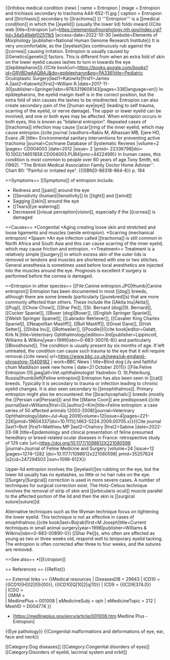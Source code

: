 {{Infobox medical condition (new)
| name            = Entropion
| image           = Entropion and trichiasis secondary to trachoma A44-652-11.jpg
| caption         = Entropion and [[trichiasis]] secondary to [[trachoma]]
}}
'''Entropion''' is a [[medical condition]] in which the [[eyelid]] (usually the lower lid) folds inward.<ref>{{Cite web |title=Entropion |url=https://elementsofmorphology.nih.gov/index.cgi?tid=34a546ebf02511b5 |access-date=2022-10-30 |website=Elements of Morphology |publisher=National Human Genome Research Institute}}</ref> It is very uncomfortable, as the [[eyelash]]es continuously rub against the [[cornea]] causing irritation. Entropion is usually caused by [[Genetics|genetic]] factors. This is different from when an extra fold of skin on the lower eyelid causes lashes to turn in towards the eye ([[epiblepharon]]).<ref>{{Cite book|url=https://books.google.com/books?id=GRVBDwAAQBAJ&dq=epiblepharon&pg=PA336|title=Pediatric Oculoplastic Surgery|last1=Katowitz|first1=James A.|last2=Katowitz|first2=William R.|date=2017-11-30|publisher=Springer|isbn=9783319608143|pages=336|language=en}}</ref> In epiblepharons, the eyelid margin itself is in the correct position, but the extra fold of skin causes the lashes to be misdirected. Entropion can also create secondary pain of the [[human eye|eye]] (leading to self trauma, scarring of the eyelid, or nerve damage).  The upper or lower eyelid can be involved, and one or both eyes may be affected. When entropion occurs in both eyes, this is known as "bilateral entropion". Repeated cases of [[trachoma]] infection may cause [[scar]]ring of the inner eyelid, which may cause entropion.<ref name="Rabiu">{{cite journal |vauthors=Rabiu M, Alhassan MB, Ejere HO, Evans JR |title= Environmental sanitary interventions for preventing active trachoma |journal=Cochrane Database of Systematic Reviews |volume=2 |pages= CD004003 |date=2012 |issue= 2 |pmid= 22336798|doi= 10.1002/14651858.CD004003.PUB4|pmc=4422499}}</ref> In human cases, this condition is most common to people over 60 years of age.<ref>Tony Smith, ed. (1992). ''The British Medical Association Family Doctor Home Adviser''. Chart 80: "Painful or irritated eye". {{ISBN|0-86318-864-8}} p. 184</ref>

==Symptoms==
[[Symptoms]] of entropion include:
* Redness and [[pain]] around the eye
* [[Sensitivity (human)|Sensitivity]] to [[light]] and [[wind]]
* Sagging [[skin]] around the eye
* [[Tears|Eye watering]]
* Decreased [[visual perception|vision]], especially if the [[cornea]] is damaged

==Causes==
*Congenital
*Aging creating loose skin and stretched and loose ligaments and muscles (senile entropion).
*Scarring (mechanical entropion)
*Spasm
*An eye infection called [[trachoma]] is still common in North Africa and South Asia and this can cause scarring of the inner eyelid, which may cause friction and entropion.
==Treatment==
Treatment is a relatively simple [[surgery]] in which excess skin of the outer lids is removed or tendons and muscles are shortened with one or two stitches. General anesthesia is sometimes used before local anesthetics are injected into the muscles around the eye.  Prognosis is excellent if surgery is performed before the cornea is damaged.

==Entropion in other species==
[[File:Canine entropion.JPG|thumb|Canine entropion]]
Entropion has been documented in most [[dog]] breeds, although there are some breeds (particularly [[purebred]]s) that are more commonly affected than others.  These include the [[Akita Inu|Akita]], [[Pug]], [[Chow Chow]], [[Shar Pei]], [[St. Bernard (dog)|St. Bernard]], [[Cocker Spaniel]], [[Boxer (dog)|Boxer]], [[English Springer Spaniel]], [[Welsh Springer Spaniel]], [[Labrador Retriever]], [[Cavalier King Charles Spaniel]], [[Neapolitan Mastiff]], [[Bull Mastiff]], [[Great Dane]], [[Irish Setter]], [[Shiba Inu]], [[Rottweiler]], [[Poodle]]<ref name=Gelatt_1999>{{cite book|editor=Gelatt, Kirk N.|title=Veterinary Ophthalmology|edition=3rd|publisher=Lippincott, Williams & Wilkins|year=1999|isbn=0-683-30076-8}}</ref> and particularly [[Bloodhound]]. The condition is usually present by six months of age. If left untreated, the condition can cause such trauma to the eye that it will require removal.<ref>{{cite news| url=https://www.bbc.co.uk/news/uk-england-shropshire-15409182 | work=BBC News | title=Blind dog Lily and faithful chum Maddison seek new home | date=21 October 2011}}</ref>
[[File:Feline Entropion OS.jpeg|alt=Vet.ophthalmologist Yastrebov O. St.Peterburg, Russia|thumb|left|Feline entropion]]
Entropion has also been seen in [[cat]] breeds. Typically it is secondary to trauma or infection leading to chronic eyelid changes. It is also seen secondary to [[enophthalmos]]. Primary entropion might also be encountered: the [[brachycephalic]] breeds (mostly the [[Persian cat|Persian]]) and the [[Maine Coon]] are predisposed.<ref>{{cite journal|last=Williams|first=DL|author2=Kim|title=Feline entropion: a case series of 50 affected animals (2003-2008)|journal=Veterinary Ophthalmology|date=Jul–Aug 2009|volume=12|issue=4|pages=221–226|pmid=19604337|doi=10.1111/j.1463-5224.2009.00705.x}}</ref><ref>{{Cite journal |last1=Bott |first1=Matthieu MP |last2=Chahory |first2=Sabine |date=2022-03-08 |title=Epidemiology and clinical presentation of feline presumed hereditary or breed-related ocular diseases in France: retrospective study of 129 cats |url=https://doi.org/10.1177/1098612X221080598 |journal=Journal of Feline Medicine and Surgery |volume=24 |issue=12 |pages=1274–1282 |doi=10.1177/1098612x221080598| pmid=35257624 |s2cid=247294503 |issn=1098-612X}}</ref>

Upper-lid entropion involves the [[eyelash]]es rubbing on the eye, but the lower lid usually has no eyelashes, so little or no hair rubs on the eye. [[Surgery|Surgical]] correction is used in more severe cases.  A number of techniques for surgical correction exist. The Hotz-Celsus technique involves the removal of  strip of skin and [[orbicularis oculi]] muscle parallel to the affected portion of the lid and then the skin is [[surgical suture|suture]]d.  

Alternative techniques such as the Wyman technique focus on tightening the lower eyelid. This technique is not as effective in cases of enophthalmos.<ref name=Bojrab>{{cite book|last=Bojrab|first=M Joseph|title=Current techniques in small animal surgery|year=1998|publisher=Williams & Wilkins|isbn=0-683-00890-0}}</ref>
[[Shar Pei]]s, who often are affected as young as two or three weeks old, respond well to temporary eyelid tacking.  The entropion is often corrected after three to four weeks, and the sutures are removed.<ref name=Gelatt_1999/>

==See also==
*[[Ectropion]]


== References ==
{{Reflist}}

== External links ==
{{Medical resources
|  DiseasesDB     = 29643 
|  ICD10          = {{ICD10|H|02|0|h|00}}, {{ICD10|Q|10|2|q|10}} 
|  ICD9           = {{ICD9|374.0}}  
|  ICDO           =  
|  OMIM           =  
|  MedlinePlus    = 001008 
|  eMedicineSubj  = oph 
|  eMedicineTopic = 212 
|  MeshID         = D004774
}}
* [https://medlineplus.gov/ency/article/001008.htm Medline Plus - Entropion]



{{Eye pathology}}
{{Congenital malformations and deformations of eye, ear, face and neck}}

[[Category:Dog diseases]]
[[Category:Congenital disorders of eyes]]
[[Category:Disorders of eyelid, lacrimal system and orbit]]